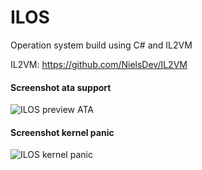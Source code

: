 # ILOS
 
Operation system build using C# and IL2VM

IL2VM: https://github.com/NielsDev/IL2VM

#### Screenshot ata support
![ILOS preview ATA](http://updo.nl/file/874b4933.png)

#### Screenshot kernel panic
![ILOS kernel panic](http://updo.nl/file/22790eab.png)
